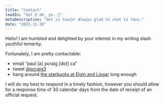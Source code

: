 ```yaml
---
title: "Contact"
leadIn: "Get @ me, yo. 🤙"
metaDescription: "Get in touch! Always glad to chat to fans."
date: "2021-11-20"
---
```


Hello! I am humbled and delighted by your interest in my writing slash youthful temerity.

Fortunately, I am pretty contactable:

- email <span class="email--swap" data-email="cGF1bEBwY3JhaWcuY2E=">“paul [a] pcraig [dot] ca”</span>
- tweet <a href="https://twitter.com/pcraig3" target="_blank">@pcraig3</a>
- hang around <a href="https://www.google.com/maps/place/Starbucks/@45.4190313,-75.6938579,17z/data=!3m1!5s0x4cce05abd71952f9:0xda669a6c79dbcdbc!4m12!1m6!3m5!1s0x4cce05019604f58f:0x3f2b0767e2ba86b2!2sStarbucks!8m2!3d45.4190683!4d-75.6915809!3m4!1s0x4cce05019604f58f:0x3f2b0767e2ba86b2!8m2!3d45.4190683!4d-75.6915809" target="_blank" rel="nofollow">the starbucks at Elgin and Lisgar</a> long enough

I will do my best to respond in a timely fashion, however you should allow for a response time of 30 calendar days from the date of receipt of an official request.
